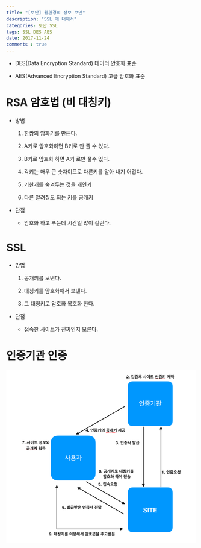 ```yaml
---
title: "[보안] 웹환경의 정보 보안"
description: "SSL 에 대해서"
categories: 보안 SSL
tags: SSL DES AES
date: 2017-11-24
comments : true
---
```


* DES(Data Encryption Standard) 데이터 안호화 표준

* AES(Advanced Encryption Standard) 고급 암호화 표준  

# RSA 암호법 (비 대칭키)

* 방법

    1. 한쌍의 암화키를 만든다.

    2. A키로 암호화하면 B키로 만 풀 수 있다.

    3. B키로 암호화 하면 A키 로만 풀수 있다.

    4. 각키는 매우 큰 숫자이므로 다른키를 알아 내기 어렵다.

    5. 키한개를 숨겨두는 것을 개인키

    6. 다른 알려줘도 되는 키를 공개키
    
* 단점

    * 암호화 하고 푸는데 시간일 많이 걸린다.

# SSL

* 방법

    1. 공개키를 보낸다.

    2. 대칭키를 암호화해서 보낸다.

    3. 그 대칭키로 암호화 복호화 한다.
    
* 단점

    * 접속한 사이트가 진짜인지 모른다.
    
# 인증기관 인증

![인증기관](/assets/images/[security]/1.png)